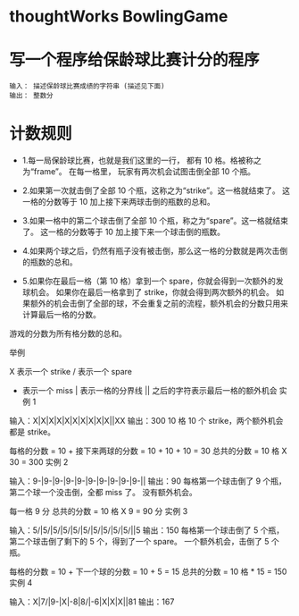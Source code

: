 # thoughtWorks BowlingGame
# 写一个程序给保龄球比赛计分的程序
```
输入： 描述保龄球比赛成绩的字符串 (描述见下面)
输出： 整数分
```

# 计数规则

- 1.每一局保龄球比赛，也就是我们这里的一行， 都有 10 格。格被称之为“frame”。 在每一格里， 玩家有两次机会试图击倒全部 10 个瓶。

- 2.如果第一次就击倒了全部 10 个瓶，这称之为“strike”。这一格就结束了。 这一格的分数等于 10 加上接下来两球击倒的瓶数的总和。

- 3.如果一格中的第二个球击倒了全部 10 个瓶，称之为“spare”。这一格就结束了。 这一格的分数等于 10 加上接下来一个球击倒的瓶数。

- 4.如果两个球之后，仍然有瓶子没有被击倒，那么这一格的分数就是两次击倒的瓶数的总和。

- 5.如果你在最后一格（第 10 格）拿到一个 spare，你就会得到一次额外的发球机会。 如果你在最后一格拿到了 strike，你就会得到两次额外的机会。 如果额外的机会击倒了全部的球，不会重复之前的流程，额外机会的分数只用来计算最后一格的分数。

游戏的分数为所有格分数的总和。

举例

X 表示一个 strike
/ 表示一个 spare
- 表示一个 miss
| 表示一格的分界线
|| 之后的字符表示最后一格的额外机会
实例 1

输入：X|X|X|X|X|X|X|X|X|X||XX
输出：300
10 格 10 个 strike，两个额外机会都是 strike。

每格的分数 = 10 + 接下来两球的分数 = 10 + 10 + 10 = 30
总共的分数 = 10 格 X 30 = 300
实例 2

输入：9-|9-|9-|9-|9-|9-|9-|9-|9-|9-||
输出：90
每格第一个球击倒了 9 个瓶，第二个球一个没击倒，全都 miss 了。 没有额外机会。

每一格 9 分
总共的分数 = 10 格 X 9 = 90 分
实例 3

输入：5/|5/|5/|5/|5/|5/|5/|5/|5/|5/||5
输出：150
每格第一个球击倒了 5 个瓶，第二个球击倒了剩下的 5 个，得到了一个 spare。 一个额外机会，击倒了 5 个瓶。

每格的分数 = 10 + 下一个球的分数 = 10 + 5 = 15
总共的分数 = 10 格 * 15 = 150
实例 4

输入：X|7/|9-|X|-8|8/|-6|X|X|X||81
输出：167